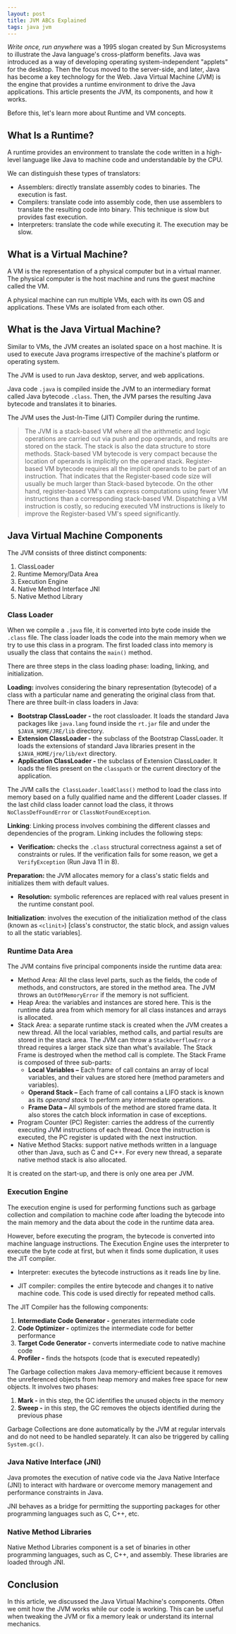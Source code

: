 ```yaml
---
layout: post
title: JVM ABCs Explained
tags: java jvm
---
```


*Write once, run anywhere* was a 1995 slogan created by Sun Microsystems to illustrate the Java language's cross-platform benefits. Java was introduced as a way of developing operating system-independent "applets" for the desktop. Then the focus moved to the server-side, and later, Java has become a key technology for the Web. Java Virtual Machine (JVM) is the engine that provides a runtime environment to drive the Java applications. This article presents the JVM, its components, and how it works.

Before this, let's learn more about Runtime and VM concepts.

## What Is a Runtime?

A runtime provides an environment to translate the code written in a high-level language like Java to machine code and understandable by the CPU. 

We can distinguish these types of translators:

- Assemblers: directly translate assembly codes to binaries. The execution is fast.
- Compilers: translate code into assembly code, then use assemblers to translate the resulting code into binary. This technique is slow but provides fast execution.
- Interpreters: translate the code while executing it. The execution may be slow.

## What is a Virtual Machine?

A VM is the representation of a physical computer but in a virtual manner. The physical computer is the host machine and runs the guest machine called the VM.

A physical machine can run multiple VMs, each with its own OS and applications. These VMs are isolated from each other.

## What is the Java Virtual Machine?

Similar to VMs, the JVM creates an isolated space on a host machine. It is used to execute Java programs irrespective of the machine's platform or operating system.

The JVM is used to run Java desktop, server, and web applications.

Java code `.java` is compiled inside the JVM to an intermediary format called Java bytecode `.class`. Then, the JVM parses the resulting Java bytecode and translates it to binaries.

The JVM uses the Just-In-Time (JIT) Compiler during the runtime.

> The JVM is a stack-based VM where all the arithmetic and logic operations are carried out via push and pop operands, and results are stored on the stack. The stack is also the data structure to store methods. Stack-based VM bytecode is very compact because the location of operands is implicitly on the operand stack. Register-based VM bytecode requires all the implicit operands to be part of an instruction. That indicates that the Register-based code size will usually be much larger than Stack-based bytecode. On the other hand, register-based VM's can express computations using fewer VM instructions than a corresponding stack-based VM. Dispatching a VM instruction is costly, so reducing executed VM instructions is likely to improve the Register-based VM's speed significantly.

## Java Virtual Machine Components

The JVM consists of three distinct components:

1. ClassLoader
2. Runtime Memory/Data Area
3. Execution Engine
4. Native Method Interface JNI
5. Native Method Library

### Class Loader

When we compile a `.java` file, it is converted into byte code inside the `.class` file. The class loader loads the code into the main memory when we try to use this class in a program. The first loaded class into memory is usually the class that contains the `main()` method.

There are three steps in the class loading phase: loading, linking, and initialization.

**Loading:** involves considering the binary representation (bytecode) of a class with a particular name and generating the original class from that. There are three built-in class loaders in Java:

- **Bootstrap ClassLoader** **-** the root classloader. It loads the standard Java packages like `java.lang` found inside the `rt.jar` file and under the `$JAVA_HOME/JRE/lib` directory.
- **Extension ClassLoader -** the subclass of the Bootstrap ClassLoader. It loads the extensions of standard Java libraries present in the `$JAVA_HOME/jre/lib/ext` directory.
- **Application ClassLoader -** the subclass of Extension ClassLoader. It loads the files present on the `classpath` or the current directory of the application.

The JVM calls the` ClassLoader.loadClass()` method to load the class into memory based on a fully qualified name and the different Loader classes. If the last child class loader cannot load the class, it throws `NoClassDefFoundError` or `ClassNotFoundException`*.*

**Linking**: Linking process involves combining the different classes and dependencies of the program. Linking includes the following steps:

- **Verification:** checks the `.class` structural correctness against a set of constraints or rules. If the verification fails for some reason, we get a `VerifyException` (Run Java 11 in 8).

**Preparation:** the JVM allocates memory for a class's static fields and initializes them with default values.
- **Resolution:** symbolic references are replaced with real values present in the runtime constant pool.

**Initialization**: involves the execution of the initialization method of the class (known as `<clinit>`) [class's constructor, the static block, and assign values to all the static variables].

### Runtime Data Area

The JVM contains five principal components inside the runtime data area:

- Method Area: All the class level parts, such as the fields, the code of methods, and constructors, are stored in the method area. The JVM throws an `OutOfMemoryError` if the memory is not sufficient. 
- Heap Area: the variables and instances are stored here. This is the runtime data area from which memory for all class instances and arrays is allocated.
- Stack Area: a separate runtime stack is created when the JVM creates a new thread. All the local variables, method calls, and partial results are stored in the stack area. The JVM can throw a `StackOverflowError` a thread requires a larger stack size than what's available.   The Stack Frame is destroyed when the method call is complete. The Stack Frame is composed of three sub-parts:
  - **Local Variables –** Each frame of call contains an array of local variables, and their values are stored here (method parameters and variables).
  - **Operand Stack –** Each frame of call contains a LIFO stack is known as its *operand stack* to perform any intermediate operations.
  - **Frame Data –** All symbols of the method are stored frame data. It also stores the catch block information in case of exceptions.
- Program Counter (PC) Register: carries the address of the currently executing JVM instructions of each thread. Once the instruction is executed, the PC register is updated with the next instruction.
- Native Method Stacks: support native methods written in a language other than Java, such as C and C++. For every new thread, a separate native method stack is also allocated.

It is created on the start-up, and there is only one area per JVM.

### Execution Engine

The execution engine is used for performing functions such as garbage collection and compilation to machine code after loading the bytecode into the main memory and the data about the code in the runtime data area.

However, before executing the program, the bytecode is converted into machine language instructions. The Execution Engine uses the interpreter to execute the byte code at first, but when it finds some duplication, it uses the JIT compiler.

- Interpreter: executes the bytecode instructions as it reads line by line.

- JIT compiler: compiles the entire bytecode and changes it to native machine code. This code is used directly for repeated method calls.

The JIT Compiler has the following components:

1. **Intermediate Code Generator -** generates intermediate code
2. **Code Optimizer -** optimizes the intermediate code for better performance
3. **Target Code Generator -** converts intermediate code to native machine code
4. **Profiler -** finds the hotspots (code that is executed repeatedly)

The Garbage collection makes Java memory-efficient because it removes the unreferenced objects from heap memory and makes free space for new objects. It involves two phases:

1. **Mark -** in this step, the GC identifies the unused objects in the memory
2. **Sweep -** in this step, the GC removes the objects identified during the previous phase

Garbage Collections are done automatically by the JVM at regular intervals and do not need to be handled separately. It can also be triggered by calling `System.gc()`.

### Java Native Interface (JNI)

Java promotes the execution of native code via the Java Native Interface (JNI) to interact with hardware or overcome memory management and performance constraints in Java.

JNI behaves as a bridge for permitting the supporting packages for other programming languages such as C, C++, etc. 

### Native Method Libraries

Native Method Libraries component is a set of binaries in other programming languages, such as C, C++, and assembly. These libraries are loaded through JNI.

## Conclusion

In this article, we discussed the Java Virtual Machine's components. Often we omit how the JVM  works while our code is working. This can be useful when tweaking the JVM or fix a memory leak or understand its internal mechanics.